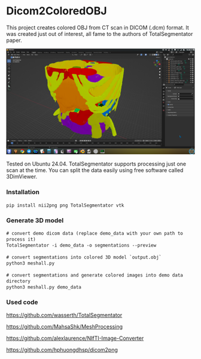 # Dicom2ColoredOBJ

This project creates colored OBJ from CT scan in DICOM (.dcm) format. It was created just out of interest, all fame to the authors of TotalSegmentator paper.

![Screenshot of the result in Blender](https://github.com/lvonasek/Dicom2ColoredOBJ/blob/main/screenshot.png?raw=true)

Tested on Ubuntu 24.04. TotalSegmentator supports processing just one scan at the time. You can split the data easily using free software called 3DimViewer.

### Installation

```
pip install nii2png png TotalSegmentator vtk
```

### Generate 3D model

```
# convert demo dicom data (replace demo_data with your own path to process it)
TotalSegmentator -i demo_data -o segmentations --preview

# convert segmentations into colored 3D model `output.obj`
python3 meshall.py

# convert segmentations and generate colored images into demo data directory
python3 meshall.py demo_data
```

### Used code

https://github.com/wasserth/TotalSegmentator

https://github.com/MahsaShk/MeshProcessing

https://github.com/alexlaurence/NIfTI-Image-Converter

https://github.com/hphuongdhsp/dicom2png

